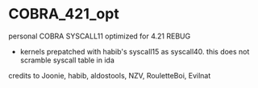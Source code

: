 # COBRA_421_opt
personal COBRA SYSCALL11 optimized for 4.21 REBUG

- kernels prepatched with habib's syscall15 as syscall40. this does not scramble syscall table in ida

credits to Joonie, habib, aldostools, NZV, RouletteBoi, Evilnat
